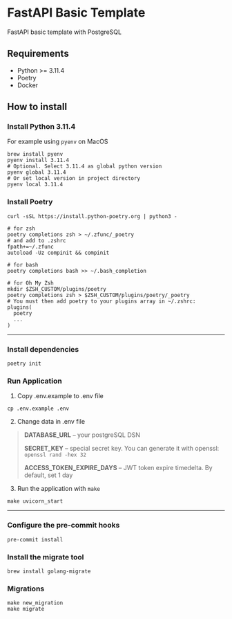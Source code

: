 # FastAPI Basic Template

FastAPI basic template with PostgreSQL

## Requirements

* Python >= 3.11.4
* Poetry
* Docker

## How to install

### Install Python 3.11.4

For example using `pyenv` on MacOS

```shell
brew install pyenv
pyenv install 3.11.4
# Optional. Select 3.11.4 as global python version
pyenv global 3.11.4
# Or set local version in project directory
pyenv local 3.11.4
```

### Install Poetry

```shell
curl -sSL https://install.python-poetry.org | python3 -

# for zsh
poetry completions zsh > ~/.zfunc/_poetry 
# and add to .zshrc
fpath+=~/.zfunc
autoload -Uz compinit && compinit

# for bash
poetry completions bash >> ~/.bash_completion

# for Oh My Zsh
mkdir $ZSH_CUSTOM/plugins/poetry
poetry completions zsh > $ZSH_CUSTOM/plugins/poetry/_poetry
# You must then add poetry to your plugins array in ~/.zshrc:
plugins(
  poetry
  ...
)
```

--- 

### Install dependencies

```shell
poetry init
```

### Run Application

1. Copy .env.example to .env file

```shell
cp .env.example .env
```
2. Change data in .env file
> **DATABASE_URL** – your postgreSQL DSN
> 
> **SECRET_KEY** – special secret key. You can generate it with openssl:
> ```openssl rand -hex 32```
>
> **ACCESS_TOKEN_EXPIRE_DAYS** – JWT token expire timedelta. By default, set 1 day

3. Run the application with `make`
```shell
make uvicorn_start
```

---

### Configure the pre-commit hooks

```shell
pre-commit install
```

### Install the migrate tool

```shell
brew install golang-migrate
```

### Migrations

```shell
make new_migration
make migrate
```
